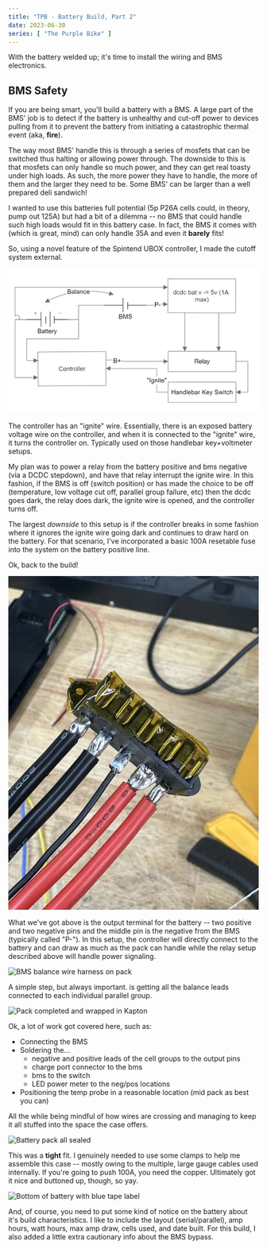 ```yaml
---
title: "TPB - Battery Build, Part 2"
date: 2023-06-30
series: [ "The Purple Bike" ]
---
```


With the battery welded up; it's time to install the wiring and BMS electronics.


## BMS Safety

If you are being smart, you'll build a battery with a BMS. A large part of the BMS' job is to detect if the battery is unhealthy and cut-off power to devices pulling from it to prevent the battery from initiating a catastrophic thermal event (aka, **fire**).

The way most BMS' handle this is through a series of mosfets that can be switched thus halting or allowing power through. The downside to this is that mosfets can only handle so much power, and they can get real toasty under high loads. As such, the more power they have to handle, the more of them and the larger they need to be. Some BMS' can be larger than a well prepared deli sandwich!

I wanted to use this batteries full potential (5p P26A cells could, in theory, pump out 125A) but had a bit of a dilemma -- no BMS that could handle such high loads would fit in this battery case. In fact, the BMS it comes with (which is great, mind) can only handle 35A and even it **barely** fits!

So, using a novel feature of the Spintend UBOX controller, I made the cutoff system external.

![Wiring Diagram of BMS bypass](<2023-06-11 20_20_36-Window.png> "BMS Bypass; highly professional diagram")

The controller has an "ignite" wire. Essentially, there is an exposed battery voltage wire on the controller, and when it is connected to the "ignite" wire, it turns the controller on. Typically used on those handlebar key+voltmeter setups.

My plan was to power a relay from the battery positive and bms negative (via a DCDC stepdown), and have that relay interrupt the ignite wire. In this fashion, if the BMS is off (switch position) or has made the choice to be off (temperature, low voltage cut off, parallel group failure, etc) then the dcdc goes dark, the relay does dark, the ignite wire is opened, and the controller turns off.

The largest _downside_ to this setup is if the controller breaks in some fashion where it ignores the ignite wire going dark and continues to draw hard on the battery. For that scenario, I've incorporated a basic 100A resetable fuse into the system on the battery positive line.

Ok, back to the build!

![Five wires connected to battery terminals](<2023-06-30 10.09.56.jpg> "FIVE wire output")

What we've got above is the output terminal for the battery -- two positive and two negative pins and the middle pin is the negative from the BMS (typically called "P-"). In this setup, the controller will directly connect to the battery and can draw as much as the pack can handle while the relay setup described above will handle power signaling.

![BMS balance wire harness on pack](<2023-06-30 10.45.35.jpg>)

A simple step, but always important. is getting all the balance leads connected to each individual parallel group.

![Pack completed and wrapped in Kapton](<2023-06-30 11.25.39.jpg>) 

Ok, a lot of work got covered here, such as:

* Connecting the BMS
* Soldering the...
  * negative and positive leads of the cell groups to the output pins
  * charge port connector to the bms
  * bms to the switch
  * LED power meter to the neg/pos locations
* Positioning the temp probe in a reasonable location (mid pack as best you can)

All the while being mindful of how wires are crossing and managing to keep it all stuffed into the space the case offers.

![Battery pack all sealed](<2023-06-30 11.59.44.jpg> "Looks pretty boring from here") 

This was a **tight** fit. I genuinely needed to use some clamps to help me assemble this case -- mostly owing to the multiple, large gauge cables used internally. If you're going to push 100A, you need the copper. Ultimately got it nice and buttoned up, though, so yay.

![Bottom of battery with blue tape label](<2023-06-30 12.00.01.jpg> "Highly professional label")

And, of course, you need to put some kind of notice on the battery about it's build characteristics. I like to include the layout (serial/parallel), amp hours, watt hours, max amp draw, cells used, and date built. For this build, I also added a little extra cautionary info about the BMS bypass.

